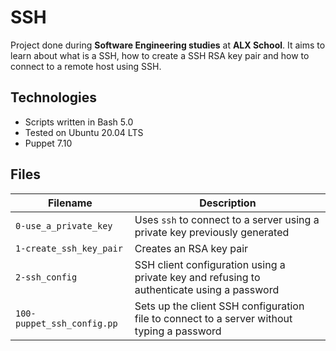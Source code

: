 # SSH
Project done during **Software Engineering studies** at **ALX School**. It aims to learn about what is a SSH, how to create a SSH RSA key pair and how to connect to a remote host using SSH.

## Technologies
* Scripts written in Bash 5.0
* Tested on Ubuntu 20.04 LTS
* Puppet 7.10

## Files

| Filename | Description |
| -------- | ----------- |
| `0-use_a_private_key` | Uses `ssh` to connect to a server using a private key previously generated |
| `1-create_ssh_key_pair` | Creates an RSA key pair |
| `2-ssh_config` | SSH client configuration using a private key and refusing to authenticate using a password |
| `100-puppet_ssh_config.pp` | Sets up the client SSH configuration file to connect to a server without typing a password |
